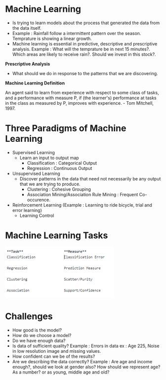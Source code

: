 # Machine Learning

- Is trying to learn models about the process that generated the data from the data itself.
- Example : Rainfall follow a intermittent pattern over the season. Temprature is showing a linear growth.
- Machine learning is essential in predictive, descriptive and prescriptive analysis. Example : What will the temprature be in next 15 minutes?. Which areas are likely to receive rain?. Should we invest in this stock?.

**Prescriptive Analysis**
- What should we do in response to the patterns that we are discovering.

**Machine Learning Definition**

An agent said to learn from experience with respect to some class of tasks, and a performance with measure P, if (the learner's) performance at tasks in the class as measured by P, improves with experience. - Tom Mitchell, 1997.


# Three Paradigms of Machine Learning

- Supervised Learning
  - Learn an input to output map
    - Classification :  Categorical Output
    - Regression : Continuous Output
- Unsupervised Learning
  - Discover patterns in the data that need not necessarily be any output that we are trying to produce.
    - Clustering :  Cohesive Grouping
    - Association Mining/Association Rule Mining : Frequent Co-occurence.
- Reinforcement Learning (Example : Learning to ride bicycle, trial and error learning)
  - Learning Control
  
# Machine Learning Tasks

![alt text]( https://raw.githubusercontent.com/AbhishekKumar4/Data-Analytics/master/Machine%20Learning/MLTasks.PNG)

# Challenges

- How good is the model?
- How do we choose a model?
- Do we have enough data?
- Is data of sufficient quality? Example : Errors in data ex : Age 225, Noise in low resolution image and missing values.
- How confident can we be of the results?
- Are we describing the data correctly? Example : Are age and income enough?, should we look at gender also? How should we represent age? As a number? or as young, middle age and old?
